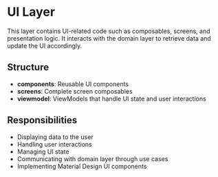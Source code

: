 # UI Layer

This layer contains UI-related code such as composables, screens, and presentation logic. It interacts with the domain layer to retrieve data and update the UI accordingly.

## Structure

- **components**: Reusable UI components
- **screens**: Complete screen composables
- **viewmodel**: ViewModels that handle UI state and user interactions

## Responsibilities

- Displaying data to the user
- Handling user interactions
- Managing UI state
- Communicating with domain layer through use cases
- Implementing Material Design UI components
